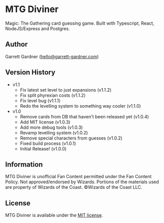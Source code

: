 # MTG Diviner

Magic: The Gathering card guessing game. Built with Typescript, React, NodeJS/Express and Postgres.

## **Author**

Garrett Gardner (hello@garrett-gardner.com)

## Version History

- v1.1
  - Fix latest set level to just expansions (v1.1.2)
  - Fix split phyrexian costs (v1.1.2)
  - Fix level bug (v1.1.1)
  - Redo the levelling system to something way cooler (v1.1.0)
- v1.0
  - Remove cards from DB that haven't been released yet (v1.0.4)
  - Add MIT license (v1.0.3)
  - Add more debug tools (v1.0.3)
  - Revamp levelling system (v1.0.2)
  - Remove special characters from guesses (v1.0.2)
  - Fixed build process (v1.0.1)
  - Initial Release! (v1.0.0)

## Information

MTG Diviner is unofficial Fan Content permitted under the Fan Content Policy. Not approved/endorsed by Wizards. Portions of the materials used are property of Wizards of the Coast. ©Wizards of the Coast LLC.

## License

MTG Diviner is available under the [MIT license](https://opensource.org/licenses/MIT).
